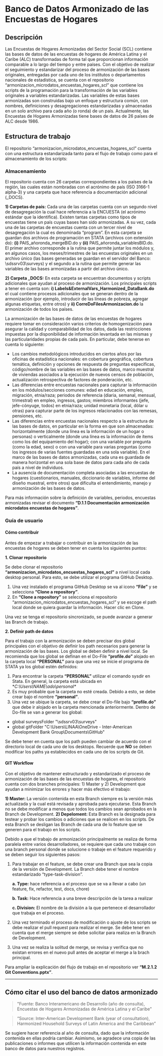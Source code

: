# Banco de Datos Armonizado de las Encuestas de Hogares

## Descripción

Las Encuestas de Hogares Armonizadas del Sector Social (SCL) contiene las bases de datos de las encuestas de hogares de América Latina y el Caribe (ALC) transformadas de forma tal que proporcionan información comparable a lo largo del tiempo y entre países. Con el objetivo de realizar el seguimiento y estandarizar del proceso de armonización de las bases originales, entregadas por cada uno de los institutos o departamentos nacionales de estadística, se cuenta con el repositorio “armonizacion_microdatos_encuestas_hogares_scl” que contiene los scripts de la programación para la transformación de las variables originales a variables estandarizadas. Las variables de estas bases armonizadas son construidas bajo un enfoque y estructura común, con nombres, definiciones y desagregaciones estandarizadas y almacenadas en un solo archivo para cada año (o ronda) de un país. Actualmente, las Encuestas de Hogares Armonizadas tiene bases de datos de 26 países de ALC desde 1986.  

## Estructura de trabajo

El repositorio “armonizacion_microdatos_encuestas_hogares_scl” cuenta con una estructura estandarizada tanto para el flujo de trabajo como para el almacenamiento de los scripts:

### Almacenamiento

El repositorio cuenta con 26 carpetas correspondientes a los países de la región, las cuales están nombradas con el acrónimo de país (ISO 3166-1 alpha-3) y una carpeta que hace referencia a documentación adicional (_DOCS).

**1)	Carpetas de país:** Cada una de las carpetas cuenta con un segundo nivel de desagregación la cual hace referencia a la ENCUESTA (el acrónimo estándar que la identifica). Existen tantas carpetas como tipos de encuestas tiene un país cuyas bases han sido armonizadas. 
A su vez, cada una de las carpetas de encuestas cuenta con un tercer nivel de desagregación la cual es denominada “program”. En esta carpeta se guardan dos archivos de programación en STATA (archivos con extensión do): **(i)** PAIS_añoronda_mergeBID.do y **(ii)** PAIS_añoronda_variablesBID.do. El primer archivo corresponde a la rutina que permite juntar los módulos y, en algunos casos, los meses/trimestres de las encuestas originales en un archivo único (las bases generadas se guardan en el servidor del Banco: \\sdssrv03\surveys) y el segundo a la rutina que permite generar las variables de las bases armonizadas a partir del archivo único.

**2)	Carpeta _DOCS:** En esta carpeta se encuentran documentos y scripts adicionales que ayudan al proceso de armonización. Los principales scripts a tener en cuenta son: **i) Labels&ExternalVars_Harmonized_DataBank.do** el cual contiene procesos adicionales que se generan dentro de la armonización (por ejemplo, introducir de las líneas de pobreza, agregar algunas etiquetas, entre otros) y **ii) CorreDoFilesArmonizacion.do** la armonización de todos los países.  

La armonización de las bases de datos de las encuestas de hogares requiere tomar en consideración varios criterios de homogenización para asegurar la calidad y comparabilidad de los datos, dada las restricciones impuestas por la disponibilidad de información levantada en las mismas y las particularidades propias de cada país. En particular, debe tenerse en cuenta lo siguiente:

*	Los cambios metodológicos introducidos en ciertos años por las oficinas de estadística nacionales: en cobertura geográfica, cobertura temática, definición y opciones de respuesta de preguntas específicas, código/nombre de las variables en las bases de datos, marco muestral de viviendas asociados a la ejecución de nuevos censos de población, actualización retrospectiva de factores de ponderación, etc. 
*	Las diferencias entre encuestas nacionales para capturar la información en los módulos/secciones comunes: edad en educación, empleo, migración, etnia/raza; periodos de referencia (diaria, semanal, mensual, trimestral) en empleo, ingresos, gastos; miembros informantes (jefe, jefe-cónyuge, todos) en etnia/raza; unidad monetaria (local, dólar u otras) para capturar parte de los ingresos relacionados con las remesas, pensiones, etc. 
*	Las diferencias entre encuestas nacionales respecto a la estructura de las bases de datos, en particular en la forma en que son almacenadas: horizontalmente (donde una línea es la información de un hogar o personas) o verticalmente (donde una línea es la información de ítems como los del equipamiento del hogar); con una variable por pregunta (como la edad, sexo) o con una variable para varias preguntas (como los ingresos de varias fuentes guardadas en una sola variable). En el marco de las bases de datos armonizadas, cada una es guardada de manera horizontal en una sola base de datos para cada año de cada país a nivel de individuos. 
*	La ausencia de documentación completa asociadas a las encuestas de hogares (cuestionarios, manuales, diccionario de variables, informe del diseño muestral, entre otros) que dificulta el entendimiento, manejo y armonización de las bases de datos. 

Para más información sobre la definición de variables, periodos, encuestas armonizadas revisar el documento **“D.1.1 Documentación armonización microdatos encuestas de hogares”**.

### Guía de usuario


#### Cómo contribuir

Antes de empezar a trabajar o contribuir en la armonización de las encuestas de hogares se deben tener en cuenta los siguientes puntos: 

**1.	Clonar repositorio**

Se debe clonar el repositorio **“armonizacion_microdatos_encuestas_hogares_scl”** a nivel local cada desktop personal. Para esto, se debe utilizar el programa GitHub Desktop. 

1.	Una vez instalado el programa GitHub Desktop se va al icono **“File”** y se selecciona **“Clone a repository”**.
2.	En **“Clone a repository”** se selecciona el repositorio “armonizacion_microdatos_encuestas_hogares_scl” y se escoge el path local donde se quiera guardar la información. Hacer clic en Clone. 

Una vez se tenga el repositorio sincronizado, se puede avanzar a generar las Branch de trabajo. 

**2.	Definir path de datos**

Para el trabajo con la armonización se deben precisar dos global principales con el objetivo de definir los path necesarios para generar la armonización de las bases. Los global se deben definir a nivel local. Se recomienda que los global se definan en el Do-File **“profile.do”** alojado en la carpeta local **“PERSONAL”** para que una vez se inicie el programa de STATA ya los global estén definidos:

1.	Para encontrar la carpeta **“PERSONAL”** utilizar el comando sysdir en Stata. En general, la carpeta está ubicada en **C:\Users\NAME\ado\personal\**
2.	Es muy probable que la carpeta no esté creada. Debido a esto, se debe crear bajo el nombre **“personal”**.
3.	Una vez se ubique la carpeta, se debe crear el Do-file bajo **“profile.do”** que debe ir alojado en la carpeta mencionada anteriormente. Dentro de Do-file se van a generar los global:

* global surveysFolder "\\sdssrv03\surveys"
* global gitFolder "C:\Users\LINAA\OneDrive - Inter-American Development Bank Group\Documents\GitHub"

Se debe tener en cuenta que los path pueden cambiar de acuerdo con el directorio local de cada uno de los desktops. 
Recuerde que **NO** se deben modificar los paths ya establecidos en cada uno de los scripts de Git.

#### GIT Workflow

Con el objetivo de mantener estructurado y estandarizado el proceso de armonización de las bases de las encuestas de hogares, el repositorio cuenta con dos branches principales: 1) Master y 2) Development que ayudan a minimizar los errores y hacer más efectivo el trabajo:

**1)	Master:** La versión contenida en esta Branch siempre es la versión más actualizada y la cual está revisada y aprobada para ejecutarse. Esta Branch no se debe modificar a menos que todos los cambios sean aprobados en la Branch de Development. 
**2)	Depeloment:** Esta Branch es la designada para testear y probar los cambios o adiciones que se realicen en los scripts. De esta Branch se desligan las Branch de cada una de lo feature que se generen para el trabajo en los scripts. 

Debido a que el trabajo de armonización principalmente se realiza de forma paralela entre varios desarrolladores, se requiere que cada uno trabaje con una branch personal donde se solucione o trabaje en el feature requerido y se deben seguir los siguientes pasos: 

1)	Para trabajar en el feature, se debe crear una Branch que sea la copia de la versión de Development. La Branch debe tener el nombre estandarizado “type-task-division”. 

    **a.	Type:** hace referencia a el proceso que se va a llevar a cabo (un feature, fix, refactor, test, docs, chore)
    
    **b.	Task:** Hace referencia a una breve descripción de la tarea a realizar
    
    **c.	Division:** El nombre de la división a la que pertenece el desarrollador que trabaja en el proceso. 
    
2)	Una vez terminado el proceso de modificación o ajuste de los scripts se debe realizar el pull request para realizar el merge. Se debe tener en cuenta que el merge siempre se debe solicitar para realiza en la Branch de Development. 
3)	Una vez se realiza la solitud de merge, se revisa y verifica que no existan errores en el nuevo pull antes de aceptar el merge a la brach principal. 

Para ampliar la explicación del flujo de trabajo en el repositorio ver **“M.2.1.2 Git Conventions.pptx”**.

---

## Cómo citar el uso del banco de datos armonizado

>"Fuente: Banco Interamericano de Desarrollo (año de consulta), Encuestas de Hogares Armonizadas de América Latina y el Caribe" 

>“Source: Inter-American Development Bank (year of consultation), Harmonized Household Surveys of Latin America and the Caribbean”

Se sugiere hacer referencia al año de consulta, dado que la información contenida en ellas podría cambiar. Asimismo, se agradece una copia de las publicaciones o informes que utilicen la información contenida en este banco de datos para nuestros registros.


